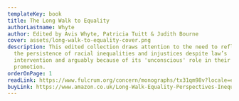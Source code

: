 ```yaml
---
templateKey: book
title: The Long Walk to Equality
authorLastname: Whyte
author: Edited by Avis Whyte, Patricia Tuitt & Judith Bourne
cover: assets/long-walk-to-equality-cover.png
description: This edited collection draws attention to the need to reflect on
  the persistence of racial inequalities and injustices despite law’s
  intervention and arguably because of its 'unconscious' role in their
  promotion.
orderOnPage: 1
readLink: https://www.fulcrum.org/concern/monographs/tx31qm98v?locale=en
buyLink: https://www.amazon.co.uk/Long-Walk-Equality-Perspectives-Inequality/dp/191438640X/ref=sr_1_1?dib=eyJ2IjoiMSJ9.RbSO9v2ue5T3dHgVpVTkRQ.1sBt3NHSKhaIevMPHeFCAghUcLUvfxC0k5-BMN_gXLk&dib_tag=se&nsdOptOutParam=true&qid=1730132754&refinements=p_66%3A9781914386404&s=books&sr=1-1
---
```

